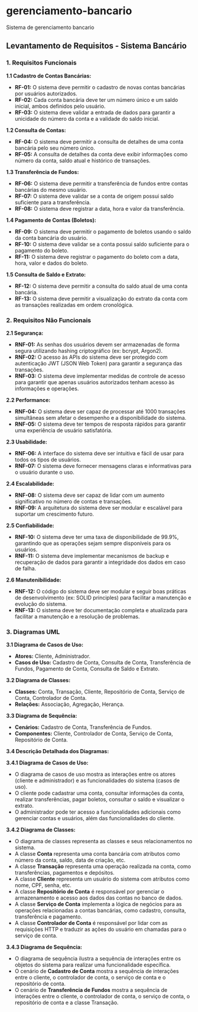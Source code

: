 # gerenciamento-bancario
Sistema de gerenciamento bancario

## Levantamento de Requisitos - Sistema Bancário

### 1. Requisitos Funcionais

**1.1 Cadastro de Contas Bancárias:**

* **RF-01:** O sistema deve permitir o cadastro de novas contas bancárias por usuários autorizados.
* **RF-02:** Cada conta bancária deve ter um número único e um saldo inicial, ambos definidos pelo usuário.
* **RF-03:** O sistema deve validar a entrada de dados para garantir a unicidade do número da conta e a validade do saldo inicial.

**1.2 Consulta de Contas:**

* **RF-04:** O sistema deve permitir a consulta de detalhes de uma conta bancária pelo seu número único.
* **RF-05:** A consulta de detalhes da conta deve exibir informações como número da conta, saldo atual e histórico de transações.

**1.3 Transferência de Fundos:**

* **RF-06:** O sistema deve permitir a transferência de fundos entre contas bancárias do mesmo usuário.
* **RF-07:** O sistema deve validar se a conta de origem possui saldo suficiente para a transferência.
* **RF-08:** O sistema deve registrar a data, hora e valor da transferência.

**1.4 Pagamento de Contas (Boletos):**

* **RF-09:** O sistema deve permitir o pagamento de boletos usando o saldo da conta bancária do usuário.
* **RF-10:** O sistema deve validar se a conta possui saldo suficiente para o pagamento do boleto.
* **RF-11:** O sistema deve registrar o pagamento do boleto com a data, hora, valor e dados do boleto.

**1.5 Consulta de Saldo e Extrato:**

* **RF-12:** O sistema deve permitir a consulta do saldo atual de uma conta bancária.
* **RF-13:** O sistema deve permitir a visualização do extrato da conta com as transações realizadas em ordem cronológica.

### 2. Requisitos Não Funcionais

**2.1 Segurança:**

* **RNF-01:** As senhas dos usuários devem ser armazenadas de forma segura utilizando hashing criptográfico (ex: bcrypt, Argon2).
* **RNF-02:** O acesso às APIs do sistema deve ser protegido com autenticação JWT (JSON Web Token) para garantir a segurança das transações.
* **RNF-03:** O sistema deve implementar medidas de controle de acesso para garantir que apenas usuários autorizados tenham acesso às informações e operações.

**2.2 Performance:**

* **RNF-04:** O sistema deve ser capaz de processar até 1000 transações simultâneas sem afetar o desempenho e a disponibilidade do sistema.
* **RNF-05:** O sistema deve ter tempos de resposta rápidos para garantir uma experiência de usuário satisfatória.

**2.3 Usabilidade:**

* **RNF-06:** A interface do sistema deve ser intuitiva e fácil de usar para todos os tipos de usuários.
* **RNF-07:** O sistema deve fornecer mensagens claras e informativas para o usuário durante o uso.

**2.4 Escalabilidade:**

* **RNF-08:** O sistema deve ser capaz de lidar com um aumento significativo no número de contas e transações.
* **RNF-09:** A arquitetura do sistema deve ser modular e escalável para suportar um crescimento futuro.

**2.5 Confiabilidade:**

* **RNF-10:** O sistema deve ter uma taxa de disponibilidade de 99.9%, garantindo que as operações sejam sempre disponíveis para os usuários.
* **RNF-11:** O sistema deve implementar mecanismos de backup e recuperação de dados para garantir a integridade dos dados em caso de falha.

**2.6 Manutenibilidade:**

* **RNF-12:** O código do sistema deve ser modular e seguir boas práticas de desenvolvimento (ex: SOLID principles) para facilitar a manutenção e evolução do sistema.
* **RNF-13:** O sistema deve ter documentação completa e atualizada para facilitar a manutenção e a resolução de problemas.

### 3. Diagramas UML

**3.1 Diagrama de Casos de Uso:**

* **Atores:** Cliente, Administrador.
* **Casos de Uso:** Cadastro de Conta, Consulta de Conta, Transferência de Fundos, Pagamento de Conta, Consulta de Saldo e Extrato.

**3.2 Diagrama de Classes:**

* **Classes:** Conta, Transação, Cliente, Repositório de Conta, Serviço de Conta, Controlador de Conta.
* **Relações:** Associação, Agregação, Herança.

**3.3 Diagrama de Sequência:**

* **Cenários:** Cadastro de Conta, Transferência de Fundos.
* **Componentes:** Cliente, Controlador de Conta, Serviço de Conta, Repositório de Conta.

**3.4 Descrição Detalhada dos Diagramas:**

**3.4.1 Diagrama de Casos de Uso:**

* O diagrama de casos de uso mostra as interações entre os atores (cliente e administrador) e as funcionalidades do sistema (casos de uso).
* O cliente pode cadastrar uma conta, consultar informações da conta, realizar transferências, pagar boletos, consultar o saldo e visualizar o extrato.
* O administrador pode ter acesso a funcionalidades adicionais como gerenciar contas e usuários, além das funcionalidades do cliente.

**3.4.2 Diagrama de Classes:**

* O diagrama de classes representa as classes e seus relacionamentos no sistema.
* A classe **Conta** representa uma conta bancária com atributos como número da conta, saldo, data de criação, etc.
* A classe **Transação** representa uma operação realizada na conta, como transferências, pagamentos e depósitos.
* A classe **Cliente** representa um usuário do sistema com atributos como nome, CPF, senha, etc.
* A classe **Repositório de Conta** é responsável por gerenciar o armazenamento e acesso aos dados das contas no banco de dados.
* A classe **Serviço de Conta** implementa a lógica de negócios para as operações relacionadas a contas bancárias, como cadastro, consulta, transferência e pagamento.
* A classe **Controlador de Conta** é responsável por lidar com as requisições HTTP e traduzir as ações do usuário em chamadas para o serviço de conta.

**3.4.3 Diagrama de Sequência:**

* O diagrama de sequência ilustra a sequência de interações entre os objetos do sistema para realizar uma funcionalidade específica.
* O cenário de **Cadastro de Conta** mostra a sequência de interações entre o cliente, o controlador de conta, o serviço de conta e o repositório de conta.
* O cenário de **Transferência de Fundos** mostra a sequência de interações entre o cliente, o controlador de conta, o serviço de conta, o repositório de conta e a classe Transação.

### 
